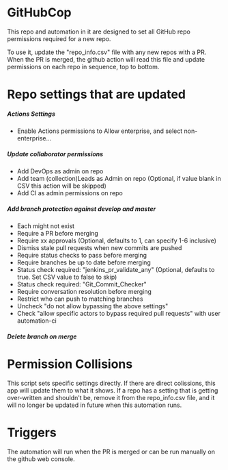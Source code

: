 # GitHubCop

This repo and automation in it are designed to set all GitHub repo permissions required for a new repo. 

To use it, update the "repo_info.csv" file with any new repos with a PR. When the PR is merged, the github action will read this file and update permissions on each repo in sequence, top to bottom. 

# Repo settings that are updated

##### Actions Settings
- Enable Actions permissions to Allow enterprise, and select non-enterprise...
##### Update collaborator permissions
- Add DevOps as admin on repo
- Add team (collection)Leads as Admin on repo (Optional, if value blank in CSV this action will be skipped)
- Add CI as admin permissions on repo
##### Add branch protection against develop and master
- Each might not exist
- Require a PR before merging
- Require xx approvals (Optional, defaults to 1, can specify 1-6 inclusive)
- Dismiss stale pull requests when new commits are pushed
- Require status checks to pass before merging
- Require branches be up to date before merging
- Status check required: "jenkins_pr_validate_any" (Optional, defaults to true. Set CSV value to false to skip)
- Status check required: "Git_Commit_Checker"
- Require conversation resolution before merging
- Restrict who can push to matching branches
- Uncheck "do not allow bypassing the above settings"
- Check "allow specific actors to bypass required pull requests" with user automation-ci
##### Delete branch on merge

# Permission Collisions

This script sets specific settings directly. If there are direct colissions, this app will update them to what it shows. If a repo has a setting that is getting over-written and shouldn't be, remove it from the repo_info.csv file, and it will no longer be updated in future when this automation runs. 

# Triggers

The automation will run when the PR is merged or can be run manually on the github web console. 

